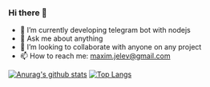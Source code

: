 ### Hi there 👋

- 🔭 I’m currently developing telegram bot with nodejs
- 💬 Ask me about anything
- 👯 I’m looking to collaborate with anyone on any project
- 📫 How to reach me: maxim.jelev@gmail.com

[![Anurag's github stats](https://github-readme-stats.vercel.app/api?username=MaximZhelev)](https://github.com/anuraghazra/github-readme-stats)
[![Top Langs](https://github-readme-stats.vercel.app/api/top-langs/?username=MaximZhelev)](https://github.com/anuraghazra/github-readme-stats)




<!--
**MaximZhelev/MaximZhelev** is a ✨ _special_ ✨ repository because its `README.md` (this file) appears on your GitHub profile.

Here are some ideas to get you started:

- 🔭 I’m currently working on ...
- 🌱 I’m currently learning ...
- 👯 I’m looking to collaborate on ...
- 🤔 I’m looking for help with ...
- 💬 Ask me about ...
- 📫 How to reach me: ...
- 😄 Pronouns: ...
- ⚡ Fun fact: ...
-->
